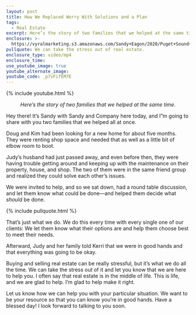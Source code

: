 ```yaml
---
layout: post
title: How We Replaced Worry With Solutions and a Plan
tags:
  - Real Estate
excerpt: Here’s the story of two families that we helped at the same time.
enclosure: >-
  https://vyralmarketing.s3.amazonaws.com/Sandy+Eagon/2020/Puget+Sound+Real+Estate+Agent-+2+Families+We+Helped+All+at+Once.mp4
pullquote: We can take the stress out of real estate.
enclosure_type: video/mp4
enclosure_time:
use_youtube_image: true
youtube_alternate_image:
youtube_code: _p7vFifEM7E
---
```


{% include youtube.html %}

<p style="text-align: center;"><em>Here’s the story of two families that we helped at the same time.</em></p>

Hey there\! It’s Sandy with Sandy and Company here today, and I”m going to share with you two families that we helped all at once.

Doug and Kim had been looking for a new home for about five months. They were renting shop space and needed that as well as a little bit of elbow room to boot.

Judy’s husband had just passed away, and even before then, they were having trouble getting around and keeping up with the maintenance on their property, house, and shop. The two of them were in the same friend group and realized they could solve each other’s issues.

We were invited to help, and so we sat down, had a round table discussion, and let them know what could be done—and helped them decide what *should* be done.

{% include pullquote.html %}

That’s just what we do. We do this every time with every single one of our clients: We let them know what their options are and help them choose best to meet their needs.

Afterward, Judy and her family told Kerri that we were in good hands and that everything was going to be okay.

Buying and selling real estate can be really stressful, but it’s what we do all the time. We can take the stress out of it and let you know that we are here to help you. I often say that real estate is in the middle of life. This is life, and we are glad to help. I’m glad to help make it right.

Let us know how we can help you with your particular situation. We want to be your resource so that you can know you’re in good hands. Have a blessed day\! I look forward to talking to you soon.
